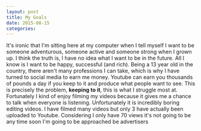 ```yaml
---
layout: post
title: My Goals
date: 2015-08-15
categories:
---
```

It's ironic that I'm sitting here at my computer when I tell myself I want to be someone adventurous, someone active and someone strong when I grown up. I think the truth is, I have no idea what I want to be in the future. All I know is I want to be happy, successful (and rich).
Being a 13 year old in the country, there aren't many professions I can take, which is why I have turned to social media to earn me money.
Youtube can earn you thousands of pounds a day if you keep to it and produce what people want to see. This is precisely the problem, **keeping to it**, this is what I struggle most at. Fortunately I kind of enjoy filming my videos because it gives me a chance to talk when everyone is listening. Unfortunately it is incredibly boring editing videos. I have filmed many videos but only 3 have actually been uploaded to Youtube. Considering I only have 70 views it's not going to be any time soon I'm going to be approached be advertisers
